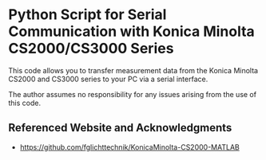 # Python Script for Serial Communication with Konica Minolta CS2000/CS3000 Series

This code allows you to transfer measurement data from the Konica Minolta CS2000 and CS3000 series to your PC via a serial interface.

The author assumes no responsibility for any issues arising from the use of this code.

## Referenced Website and Acknowledgments

- https://github.com/fglichttechnik/KonicaMinolta-CS2000-MATLAB

